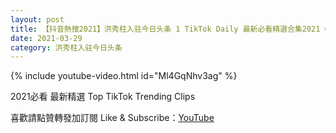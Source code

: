 ```yaml
---
layout: post
title: 【抖音熱搜2021】洪秀柱入驻今日头条 1 TikTok Daily 最新必看精選合集2021 03 29
date: 2021-03-29
category: 洪秀柱入驻今日头条
---
```


{% include youtube-video.html id="Ml4GqNhv3ag" %}

2021必看 最新精選 Top TikTok Trending Clips

喜歡請點贊轉發加訂閱 Like & Subscribe：[YouTube](https://www.youtube.com/channel/UCAoR7VcanIPd04uEq_GIylA/videos)

